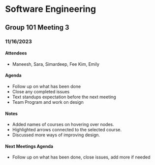 # Software Engineering

## Group 101 Meeting 3

### 11/16/2023

#### Attendees

-   Maneesh, Sara, Simardeep, Fee Kim, Emily

#### Agenda

-   Follow up on what has been done
-   Close any completed issues
-   Text standups expectation before the next meeting
-   Team Program and work on design

#### Notes

-   Added names of courses on hovering over nodes.
-   Highlighted arrows connected to the selected course.
-   Discussed more ways of improving design.

#### Next Meetings Agenda
-   Follow up on what has been done, close issues, add more if needed
